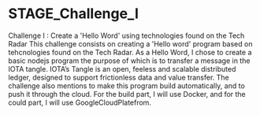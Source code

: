 # STAGE_Challenge_I
  Challenge I : Create a 'Hello Word' using technologies found on the Tech Radar  This challenge consists on creating a 'Hello word' program based on tehcnologies found on the Tech Radar. As a Hello Word, I chose to create a basic nodejs program the purpose of which is to transfer a message in the IOTA tangle. IOTA’s Tangle is an open, feeless and scalable distributed ledger, designed to support frictionless data and value transfer.  The challenge also mentions to make this program build automatically, and to push it through the cloud.  For the build part, I will use Docker, and for the could part, I will use GoogleCloudPlatefrom.
